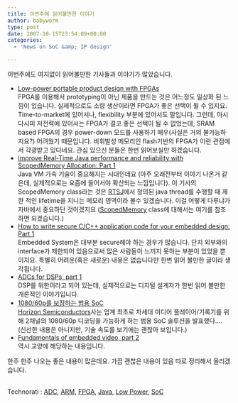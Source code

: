 ```yaml
---
title: 이번주에 읽어볼만한 이야기
author: babyworm
type: post
date: 2007-10-15T23:54:09+00:00
categories:
  - 'News on SoC &amp; IP design'

---
```

이번주에도 여지없이 읽어볼만한 기사들과 이야기가 많았습니다.

  * [Low-power portable product design with FPGAs][1]  
    FPGA를 이용해서 prototyping이 아닌 제품을 만드는 것은 어느정도 일상화 된 느낌이 있습니다. 실제적으로도 소량 생산이라면 FPGA가 좋은 선택이 될 수 있지요. Time-to-market에 있어서나, flexibility 부분에 있어서도 말입니다. 그런데, 아시다시피 저전력에 있어서는 FPGA가 결코 좋은 선택이 될 수 없었는데, SRAM based FPGA의 경우 power-down 모드를 사용하기 매우(사실은 거의 불가능하지요?) 어려웠기 때문입니다. 비휘발성 메모리인 flash기반의 FPGA가 이런 관점에서 각광받고 있다네요. 관심 있으신 분들은 한번 읽어보실만 하겠습니다.
  * [Improve Real-Time Java performance and reliability with ScopedMemory Allocation: Part 1][2]  
    Java VM 가속 기술이 중요해지는 시대인데요 (아주 오래전부터 이야기 나온거 같은데, 실제적으로는 요즘에 들어서야 확산되는 느낌입니다). 이 기사의 ScopedMemory class라는 것은 [RTSJ][3]에서 정의된 java thread를 수행할 때 제한 적인 lifetime을 지니는 메모리 영역이라 볼수 있겠습니다. 이걸 어떻게 다루냐가 자바에서 중요하단 것이겠지요 ([ScopedMemory][4] class에 대해서는 여기를 참조하면 되겠습니다.)
  * [How to write secure C/C++ application code for your embedded design: Part 1  
][5] Embedded System은 대부분 secure해야 하는 경우가 많습니다. 단지 외부와의 interface가 제한되어 있음으로써 많은 사람들이 느끼지 못하는 부분이 있었을 뿐이지요. 특별히 어려운(혹은 새로운) 내용은 없습니다만 한번 읽어 볼만한 글이라 생각됩니다.
  * [ADCs for DSPs, part 1][6]  
    DSP를 위한이라고 되어 있는데, 실제적으로는 디지털 설계자가 한번 읽어 볼만한 개론적인 이야기입니다.
  * [1080/60p를 보장하는 범용 SoC][7]  
    [Horizon Semiconductors][8]사는 업계 최초로 차세대 미디어 플레이어/기록기를 위해 2채널의 1080/60p 디코딩을 가능하게 하는 범용 SoC 솔루션을 발표했다&#8230;. (신선한 내용은 아니지만, 기술 속도를 보기에는 괜찮아 보입니다.)
  * [Fundamentals of embedded video, part 2][9]  
    역시 교양에 해당하는 내용입니다.

한주 한주 나오는 좋은 내용이 많은데요. 가끔 괜찮은 내용이 있음 따로 정리해서 올리겠습니다.

<p class="zoundry_bw_tags">
  <!-- Tag links generated by Zoundry Blog Writer. Do not manually edit. http://www.zoundry.com -->
  
  <br /> <span class="ztags"><span class="ztagspace">Technorati</span> : <a href="http://technorati.com/tag/ADC" class="ztag" rel="tag">ADC</a>, <a href="http://technorati.com/tag/ARM" class="ztag" rel="tag">ARM</a>, <a href="http://technorati.com/tag/FPGA" class="ztag" rel="tag">FPGA</a>, <a href="http://technorati.com/tag/Java" class="ztag" rel="tag">Java</a>, <a href="http://technorati.com/tag/Low%20Power" class="ztag" rel="tag">Low Power</a>, <a href="http://technorati.com/tag/SoC" class="ztag" rel="tag">SoC</a></span>
</p>

 [1]: http://www.industrialcontroldesignline.com/202401418?cid=RSSfeed_industrialcontroldesignline_icdlRSS
 [2]: http://www.industrialcontroldesignline.com/202401439?cid=RSSfeed_industrialcontroldesignline_icdlRSS
 [3]: http://en.wikipedia.org/wiki/RTSJ
 [4]: http://www.rtsj.org/specjavadoc/javax/realtime/ScopedMemory.html
 [5]: http://www.industrialcontroldesignline.com/202401434?cid=RSSfeed_industrialcontroldesignline_icdlRSS
 [6]: http://www.industrialcontroldesignline.com/202300382?cid=RSSfeed_industrialcontroldesignline_icdlRSS
 [7]: http://www.eetkorea.com/ART_8800483218_839585_NP_ba0b2ede.HTM?click_from=RSS
 [8]: http://www.horizonsemi.com/
 [9]: http://www.industrialcontroldesignline.com/202200573;jsessionid=1BHS555N4NCAEQSNDLRSKH0CJUNN2JVN?pgno=2